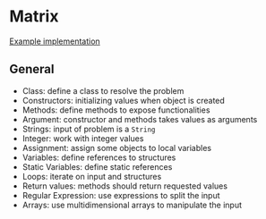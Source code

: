# Matrix

[Example implementation](https://github.com/exercism/java/blob/main/exercises/practice/matrix/.meta/src/reference/java/Matrix.java)

## General

- Class: define a class to resolve the problem
- Constructors: initializing values when object is created
- Methods: define methods to expose functionalities
- Argument: constructor and methods takes values as arguments
- Strings: input of problem is a `String`
- Integer: work with integer values
- Assignment: assign some objects to local variables
- Variables: define references to structures
- Static Variables: define static references
- Loops: iterate on input and structures
- Return values: methods should return requested values
- Regular Expression: use expressions to split the input
- Arrays: use multidimensional arrays to manipulate the input

